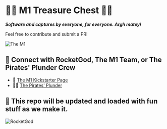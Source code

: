 # 🏴‍☠️ M1 Treasure Chest 🏴‍☠️

**_Software and captures by everyone, for everyone. Argh matey!_**

Feel free to contribute and submit a PR!

![The M1](https://ksr-ugc.imgix.net/assets/043/759/147/a41c855ce3d521ea9945e4546cd0fd15_original.jpg?ixlib=rb-4.1.0&w=680&fit=max&v=1706004132&gif-q=50&q=92&s=c4959ed12c4f70eb3f31b36a53a997bd)


## 🚀 Connect with RocketGod, The M1 Team, or The Pirates' Plunder Crew 

- 🛜 [The M1 Kickstarter Page](https://www.kickstarter.com/projects/monstatek/the-m1-a-compact-multitool-for-technophiles-and-hackers)
- 🏴‍☠️ [The Pirates' Plunder](https://discord.gg/thepirates)


## 📡 This repo will be updated and loaded with fun stuff as we make it.



![RocketGod](https://github.com/RocketGod-git/HackRF-Treasure-Chest/assets/57732082/38158b0d-7a3d-4ae1-918c-3b72b316bbc5)
